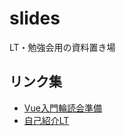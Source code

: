 # slides
LT・勉強会用の資料置き場

## リンク集
- [Vue入門輪読会準備](https://gitpitch.com/keinuma/slides?p=20181011_vue_basic)
- [自己紹介LT](https://gitpitch.com/keinuma/slides?p=201816_self_introduction)
